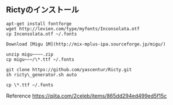 ## Rictyのインストール

~~~
apt-get install fontforge  
wget http://levien.com/type/myfonts/Inconsolata.otf  
cp Inconsolata.otf ~/.fonts  

Download [Migu 1M](http://mix-mplus-ipa.sourceforge.jp/migu/)

unzip migu~~~~.zip  
cp migu~~~/\*.ttf ~/.fonts

git clone https://github.com/yascentur/Ricty.git  
sh ricty\_generator.sh auto  

cp \*.ttf ~/.fonts
~~~

Reference https://qiita.com/2celeb/items/865dd294ed499ed5f15c

